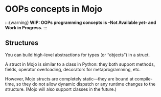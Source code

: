 # OOPs concepts in Mojo

:::{warning}
**WIP: OOPs programming concepts is -Not Available yet- and Work in Progress.**
:::

## Structures

You can build high-level abstractions for types (or “objects”) in a struct.

A struct in Mojo is similar to a class in Python: they both support methods, fields, operator overloading, decorators for metaprogramming, etc.

However, Mojo structs are completely static—they are bound at compile-time, so they do not allow dynamic dispatch or any runtime changes to the structure. (Mojo will also support classes in the future.)
